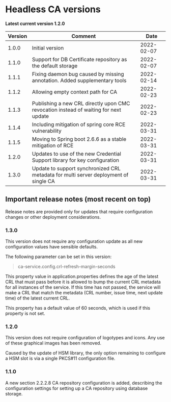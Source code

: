 # Headless CA versions

**Latest current version 1.2.0**

| Version | Comment                                                                              | Date       |
|---------|--------------------------------------------------------------------------------------|------------|
| 1.0.0   | Initial version                                                                      | 2022-02-07 |
| 1.1.0   | Support for DB Certificate repository as the default storage                         | 2022-02-07 |
| 1.1.1   | Fixing daemon bug caused by missing annotation. Added supplementary tools            | 2022-02-14 |
| 1.1.2   | Allowing empty context path for CA                                                   | 2022-02-23 |
| 1.1.3   | Publishing a new CRL directly upon CMC revocation instead of waiting for next update | 2022-02-23 |
| 1.1.4   | Including mitigation of spring core RCE vulnerability                                | 2022-03-31 |
| 1.1.5   | Moving to Spring boot 2.6.6 as a stable mitigation of RCE                            | 2022-03-31 |
| 1.2.0   | Updates to use of the new Credential Support library for key configuration           | 2022-03-31 |
| 1.3.0   | Update to support synchronized CRL metadata for multi server deployment of single CA | 2022-03-31 |



## Important release notes (most recent on top)

Release notes are provided only for updates that require configuration changes or other deployment considerations.

### 1.3.0

This version does not require any configuration update as all new configuration values have sensible defaults.

The following parameter can be set in this version:

> ca-service.config.crl-refresh-margin-seconds

This property value in application.properties defines the age of the latest CRL that must pass before it is allowed to bump
the current CRL metadata for all instances of the service. If this time has not passed, the service will make a
CRL that match the metadata (CRL number, issue time, next update time) of the latest current CRL.

This property has a default value of 60 seconds, which is used if this property is not set.


### 1.2.0

This version does not require configuration of logotypes and icons. Any use of these graphical images has been removed.

Caused by the update of HSM library, the only option remaining to configure a HSM slot is via a single PKCS#11 configuration file.

### 1.1.0

A new section 2.2.2.8 CA repository configuration is added, describing the configuration settings for setting up
a CA repository using database storage.

